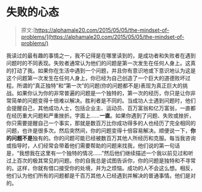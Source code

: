 # 失败的心态

> 原文:[https://alphamale20.com/2015/05/05/the-mindset-of-problems/](https://alphamale20.com/2015/05/05/the-mindset-of-problems/)

我读过的最有趣的事情之一，我不记得是在哪里读到的，是成功者和失败者在遇到问题时的不同表现。失败者通常认为他们的问题是第一次发生在任何人身上。这真的打动了我。如果你在生活中遇到一个问题，并且你有意识地或下意识地认为这是这个问题第一次发生在任何人身上，你已经为自己创造了一个巨大的道德败坏过程。所谓的“真正独特”和“第一次”的问题(你的问题都不是)表现为真正巨大的挑战。如果你认为你的非常普遍的问题是一个独特的，第一次的经历，你只是让你非常简单的问题变得十倍难以解决。胜利者是不同的。当成功人士遇到问题时，他们会提醒自己，其他成功人士，包括企业主、运动员、百万富翁和亿万富翁，一直都在经历重大问题和严重挫折。字面上……**一直**。如果你遇到了问题、失败或挫折，你只需要提醒自己一个事实，那就是数百万比你成功得多的人也经历了完全相同的问题，也许是很多次。然后突然间，你的问题变得十倍容易解决。顺便说一下，**你的问题不是**独有的。你的问题可能已经被数百万其他人所经历和克服。每当我咨询或指导时，人们经常会带着他们需要帮助的问题来找我，他们说的第一句话是，“我想我在这里有一个独特的情况……”然后他们继续描述一个我以前见过和听过上百次的极其常见的问题。你的自我总是试图告诉你，你的问题是独特和不寻常的。这样，你就有借口接受你的处境，并为之烦恼。成功的人不会这么想。相反，他们认为他们所有的问题都是千百万其他人已经遇到并解决的普通事情。他们是对的。